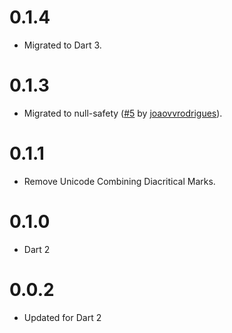 # 0.1.4

- Migrated to Dart 3.

# 0.1.3

- Migrated to null-safety ([#5](https://github.com/agilord/diacritic/pull/5) by [joaovvrodrigues](https://github.com/joaovvrodrigues)).

# 0.1.1

- Remove Unicode Combining Diacritical Marks.

# 0.1.0

- Dart 2

# 0.0.2

- Updated for Dart 2
